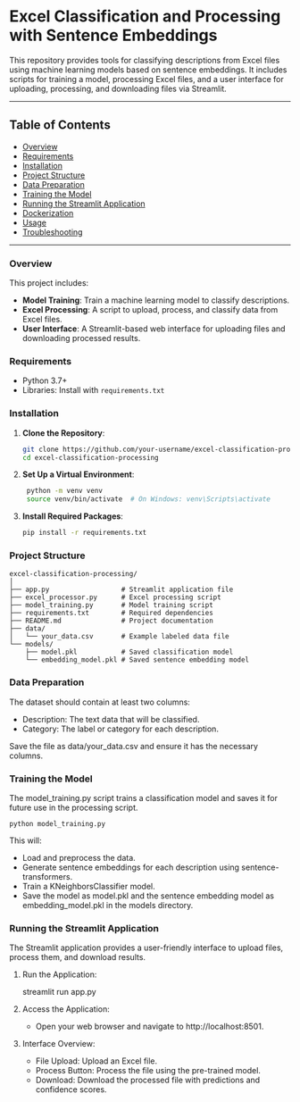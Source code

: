 # Excel Classification and Processing with Sentence Embeddings

This repository provides tools for classifying descriptions from Excel files using machine learning models based on sentence embeddings. It includes scripts for training a model, processing Excel files, and a user interface for uploading, processing, and downloading files via Streamlit.

---

## Table of Contents
- [Overview](#overview)
- [Requirements](#requirements)
- [Installation](#installation)
- [Project Structure](#project-structure)
- [Data Preparation](#data-preparation)
- [Training the Model](#training-the-model)
- [Running the Streamlit Application](#running-the-streamlit-application)
- [Dockerization](#dockerization)
- [Usage](#usage)
- [Troubleshooting](#troubleshooting)

---

### Overview

This project includes:
- **Model Training**: Train a machine learning model to classify descriptions.
- **Excel Processing**: A script to upload, process, and classify data from Excel files.
- **User Interface**: A Streamlit-based web interface for uploading files and downloading processed results.

### Requirements

- Python 3.7+
- Libraries: Install with `requirements.txt`
  
### Installation

1. **Clone the Repository**:
   ```bash
   git clone https://github.com/your-username/excel-classification-processing.git
   cd excel-classification-processing

2. **Set Up a Virtual Environment**:
   ```bash
    python -m venv venv
    source venv/bin/activate  # On Windows: venv\Scripts\activate

3. **Install Required Packages**:
    ```bash
    pip install -r requirements.txt

### Project Structure
    excel-classification-processing/
    │
    ├── app.py                  # Streamlit application file
    ├── excel_processor.py      # Excel processing script
    ├── model_training.py       # Model training script
    ├── requirements.txt        # Required dependencies
    ├── README.md               # Project documentation
    ├── data/
    │   └── your_data.csv       # Example labeled data file
    └── models/
        ├── model.pkl           # Saved classification model
        └── embedding_model.pkl # Saved sentence embedding model

### Data Preparation
The dataset should contain at least two columns:

- Description: The text data that will be classified.
- Category: The label or category for each description.

Save the file as data/your_data.csv and ensure it has the necessary columns.

### Training the Model
The model_training.py script trains a classification model and saves it for future use in the processing script.

    python model_training.py

This will:

- Load and preprocess the data.
- Generate sentence embeddings for each description using sentence-transformers.
- Train a KNeighborsClassifier model.
- Save the model as model.pkl and the sentence embedding model as embedding_model.pkl in the models directory.

### Running the Streamlit Application
The Streamlit application provides a user-friendly interface to upload files, process them, and download results.

1. Run the Application:


    streamlit run app.py
2. Access the Application:

   - Open your web browser and navigate to http://localhost:8501.
3. Interface Overview:

   - File Upload: Upload an Excel file.
   - Process Button: Process the file using the pre-trained model.
   - Download: Download the processed file with predictions and confidence scores.

